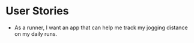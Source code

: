 # User Stories


* As a runner, I want an app that can help me track my jogging distance on my daily runs.
